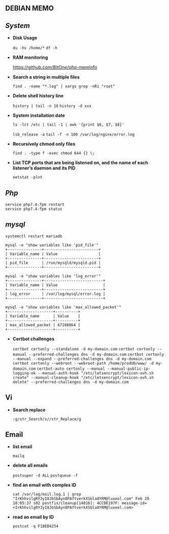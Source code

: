 ## DEBIAN MEMO

## *System*

 - **Disk Usage**

	`du -hs /home/*`
	`df -h`

 - **RAM monitoring**

	https://github.com/BitOne/php-meminfo
	
 - **Search a string in multiple files**

	`find . -name "*.log" | xargs grep -nRi "root"`
	
 - **Delete shell history line**

	`history | tail -n 10`
	`history -d xxx`

 - **System installation date**

	`ls -lct /etc | tail -1 | awk '{print $6, $7, $8}'`

	`lsb_release -a`
	`tail -f -n 100 /var/log/nginx/error.log`
 
 - **Recursively chmod only files**

	`find . -type f -exec chmod 644 {} \;`
	
 - **List TCP ports that are being listened on, and the name of each listener’s daemon and its PID**

	`netstat -plnt`

## *Php*

	service php7.4-fpm restart
	service php7.4-fpm status

## *mysql*

	systemctl restart mariadb
	
	mysql -e "show variables like 'pid_file'"
	+---------------+------------------------+
	| Variable_name | Value                  |
	+---------------+------------------------+
	| pid_file      | /run/mysqld/mysqld.pid |
	+---------------+------------------------+
	
	mysql -e "show variables like 'log_error'"
	+---------------+--------------------------+
	| Variable_name | Value                    |
	+---------------+--------------------------+
	| log_error     | /var/log/mysql/error.log |
	+---------------+--------------------------+
	
	mysql -e "show variables like 'max_allowed_packet'"
	+--------------------+----------+
	| Variable_name      | Value    |
	+--------------------+----------+
	| max_allowed_packet | 67108864 |
	+--------------------+----------+

 - **Certbot challenges**

	`certbot certonly --standalone -d my-domain.com`
	`certbot certonly --manual --preferred-challenges dns -d my-domain.com`
	`certbot certonly --manual --expand --preferred-challenges dns -d my-domain.com`
	`certbot certonly --webroot --webroot-path /home/prodUD/www/ -d my-domain.com`
	`certbot-auto certonly --manual --manual-public-ip-logging-ok --manual-auth-hook "/etc/letsencrypt/lexicon-ovh.sh create" --manual-cleanup-hook "/etc/letsencrypt/lexicon-ovh.sh delete" --preferred-challenges dns -d my-domain.com`

## Vi
 - **Search replace**

	`:g/str_Search/s//str_Replace/g`

## Email
 - **list email**
	
	`mailq`

 - **delete all emails**
	
	`postsuper -d ALL`
	`postqueue -f`
	
 - **find an email with complex ID**

	`cat /var/log/mail.log.1 | grep "IrKhhvilgRYJyI8JbSbAyn8PAftverkXSbla8YRM@luxeol.com"
	Feb 20 10:05:37 s02 postfix/cleanup[14016]: 4CCDE197F: message-id=<IrKhhvilgRYJyI8JbSbAyn8PAftverkXSbla8YRM@luxeol.com>`
 
 - **read an email by ID**

	`postcat -q F10EB4254`


